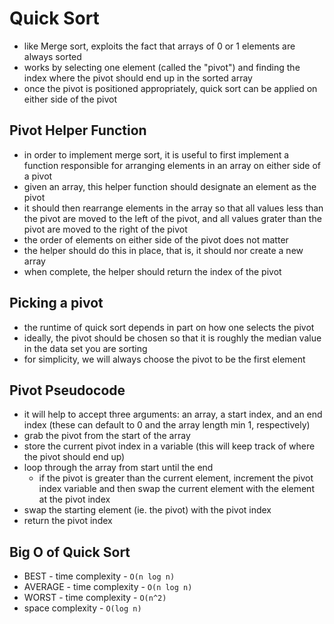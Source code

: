# Quick Sort

- like Merge sort, exploits the fact that arrays of 0 or 1 elements are always sorted
- works by selecting one element (called the "pivot") and finding the index where the pivot should end up in the sorted array
- once the pivot is positioned appropriately, quick sort can be applied on either side of the pivot

## Pivot Helper Function

- in order to implement merge sort, it is useful to first implement a function responsible for arranging elements in an array on either side of a pivot
- given an array, this helper function should designate an element as the pivot
- it should then rearrange elements in the array so that all values less than the pivot are moved to the left of the pivot, and all values grater than the pivot are moved to the right of the pivot
- the order of elements on either side of the pivot does not matter
- the helper should do this in place, that is, it should nor create a new array
- when complete, the helper should return the index of the pivot

## Picking a pivot
- the runtime of quick sort depends in part on how one selects the pivot
- ideally, the pivot should be chosen so that it is roughly the median value in the data set you are sorting
- for simplicity, we will always choose the pivot to be the first element

## Pivot Pseudocode
- it will help to accept three arguments: an array, a start index, and an end index (these can default to 0 and the array length min 1, respectively)
- grab the pivot from the start of the array
- store the current pivot index in a variable (this will keep track of where the pivot should end up)
- loop through the array from start until the end
  - if the pivot is greater than the current element, increment the pivot index variable and then swap the current element with the element at the pivot index
- swap the starting element (ie. the pivot) with the pivot index
- return the pivot index

## Big O of Quick Sort
- BEST - time complexity - `O(n log n)`
- AVERAGE - time complexity - `O(n log n)`
- WORST - time complexity - `O(n^2)`
- space complexity - `O(log n)`